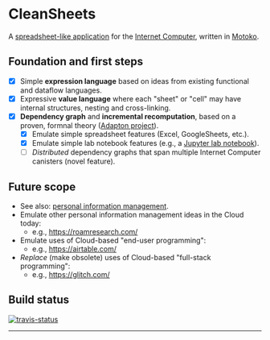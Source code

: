 
CleanSheets
===============================================

A [spreadsheet-like application](https://en.wikipedia.org/wiki/Spreadsheet) for the [Internet Computer](https://dfinity.org), written in [Motoko](https://dfinity.org/faq/what-is-motoko).

Foundation and first steps
-------------------------------
- [x] Simple **expression language** based on ideas from existing functional and dataflow languages.
- [x] Expressive **value language** where each "sheet" or "cell" may have internal structures, nesting and cross-linking.
- [x] **Dependency graph** and **incremental recomputation**, based on a proven, formnal theory ([Adapton project](http://adapton.org)).
  - [x] Emulate simple spreadsheet features (Excel, GoogleSheets, etc.).
  - [x] Emulate simple lab notebook features (e.g., a [Jupyter lab notebook](https://jupyter.org/)).
  - [ ] _Distributed_ dependency graphs that span multiple Internet Computer canisters (novel feature).

Future scope
---------------------
 - See also: [personal information management](https://en.wikipedia.org/wiki/Personal_information_manager#Scope).
 - Emulate other personal information management ideas in the Cloud today:
   - e.g., https://roamresearch.com/
 - Emulate uses of Cloud-based "end-user programming":
   - e.g., https://airtable.com/
 - _Replace_ (make obsolete) uses of Cloud-based "full-stack programming":
   - e.g., https://glitch.com/

Build status
-------------

[![travis-status](https://travis-ci.org/matthewhammer/cleansheets.svg?branch=master)](https://travis-ci.org/matthewhammer/cleansheets)



-------------




